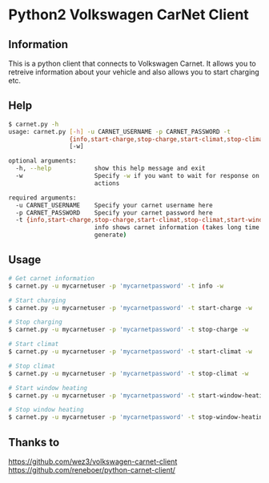 # Python2 Volkswagen CarNet Client
## Information
This is a python client that connects to Volkswagen Carnet. It allows you to retreive information about your vehicle and also allows you to start charging etc.

## Help
```sh
$ carnet.py -h
usage: carnet.py [-h] -u CARNET_USERNAME -p CARNET_PASSWORD -t
                 {info,start-charge,stop-charge,start-climat,stop-climat,start-window-heating,stop-window-heating}
                 [-w]

optional arguments:
  -h, --help            show this help message and exit
  -w                    Specify -w if you want to wait for response on your
                        actions

required arguments:
  -u CARNET_USERNAME    Specify your carnet username here
  -p CARNET_PASSWORD    Specify your carnet password here
  -t {info,start-charge,stop-charge,start-climat,stop-climat,start-window-heating,stop-window-heating}
                        info shows carnet information (takes long time to
                        generate)
```

## Usage
```sh
# Get carnet information
$ carnet.py -u mycarnetuser -p 'mycarnetpassword' -t info -w

# Start charging
$ carnet.py -u mycarnetuser -p 'mycarnetpassword' -t start-charge -w

# Stop charging
$ carnet.py -u mycarnetuser -p 'mycarnetpassword' -t stop-charge -w

# Start climat
$ carnet.py -u mycarnetuser -p 'mycarnetpassword' -t start-climat -w

# Stop climat
$ carnet.py -u mycarnetuser -p 'mycarnetpassword' -t stop-climat -w

# Start window heating
$ carnet.py -u mycarnetuser -p 'mycarnetpassword' -t start-window-heating -w

# Stop window heating
$ carnet.py -u mycarnetuser -p 'mycarnetpassword' -t stop-window-heating -w
```


## Thanks to
https://github.com/wez3/volkswagen-carnet-client
https://github.com/reneboer/python-carnet-client/
